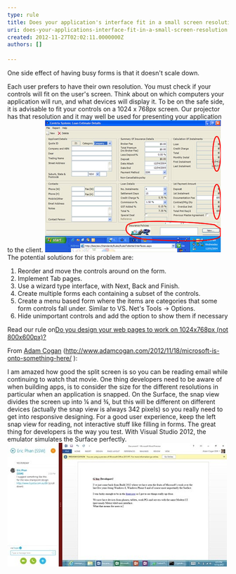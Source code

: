 ```yaml
---
type: rule
title: Does your application's interface fit in a small screen resolution?
uri: does-your-applications-interface-fit-in-a-small-screen-resolution
created: 2012-11-27T02:02:11.0000000Z
authors: []

---
```


One side effect of having busy forms is that it doesn't scale down.
 
Each user prefers to have their own resolution. You must check if your controls will fit on the user's screen. Think about on which computers your application will run, and what devices will display it. To be on the safe side, it is advisable to fit your controls on a 1024 x 768px screen. Our projector has that resolution and it may well be used for presenting your application to the client.
![ Bad Example - Form is too large to fit inside 1024x768px resolution![Good Interface Design Example](../../assets/InterfaceResGoodExample.jpg)](../../assets/InterfaceResBadExample.jpg)
The potential solutions for this problem are:

1. Reorder and move the controls around on the form.
2. Implement Tab pages.
3. Use a wizard type interface, with Next, Back and Finish.
4. Create multiple forms each containing a subset of the controls.
5. Create a menu based form where the items are categories that some form controls fall under.
Similar to VS. Net's Tools -> Options.
6. Hide unimportant controls and add the option to show them if necessary


Read our rule on[Do you design your web pages to work on 1024x768px (not 800x600px)?](http://www.ssw.com.au/ssw/Standards/Rules/RulesToBetterWebsitesLayout.aspx#Responsive)


From [Adam Cogan](http://www.adamcogan.com/2012/11/18/microsoft-is-onto-something-here/)  (http://www.adamcogan.com/2012/11/18/microsoft-is-onto-something-here/ ):

I am amazed how good the split screen is so you can be reading email while continuing to watch that movie.
 One thing developers need to be aware of when building apps, is to consider the size for the different resolutions in particular when an application is snapped. On the Surface, the snap view divides the screen up into ¼ and ¾, but this will be different on different devices (actually the snap view is always 342 pixels) so you really need to get into responsive designing. For a good user experience, keep the left snap view for reading, not interactive stuff like filling in forms.
 The great thing for developers is the way you test. With Visual Studio 2012, the emulator simulates the Surface perfectly.
![ The Surface screen allows you to place two apps side by side.](SurfaceScreen.jpg)
